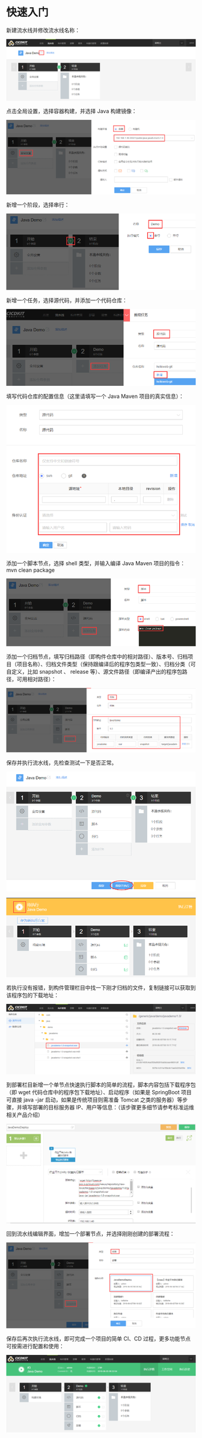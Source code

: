 # 快速入门

新建流水线并修改流水线名称：

![-w2020](../assets/bk-cicdkit-32.png)

点击全局设置，选择容器构建，并选择 Java 构建镜像：

![-w2020](../assets/bk-cicdkit-33.png)

新增一个阶段，选择串行：

![-w2020](../assets/bk-cicdkit-34.png)

新增一个任务，选择源代码，并添加一个代码仓库：

![-w2020](../assets/bk-cicdkit-35.png)

填写代码仓库的配置信息（这里请填写一个 Java Maven 项目的真实信息）：

![-w2020](../assets/bk-cicdkit-36.png)

添加一个脚本节点，选择 shell 类型，并输入编译 Java Maven 项目的指令： mvn clean package

![-w2020](../assets/bk-cicdkit-37.png)

添加一个归档节点，填写归档路径（即构件仓库中的相对路径）、版本号、归档项目（项目名称）、归档文件类型（保持跟编译后的程序包类型一致）、归档分类（可自定义，比如 snapshot 、 release 等）、源文件路径（即编译产出的程序包路径，可用相对路径）：

![-w2020](../assets/bk-cicdkit-38.png)

保存并执行流水线，先检查测试一下是否正常。

![-w2020](../assets/bk-cicdkit-39.png)

![-w2020](../assets/bk-cicdkit-40.png)

若执行没有报错，到构件管理栏目中找一下刚才归档的文件，复制链接可以获取到该程序包的下载地址：

![-w2020](../assets/bk-cicdkit-41.png)

到部署栏目新增一个单节点快速执行脚本的简单的流程，脚本内容包括下载程序包（即 wget 代码仓库中的程序包下载地址）、启动程序（如果是 SpringBoot 项目可直接 java -jar 启动，如果是传统项目则需准备 Tomcat 之类的服务器）等步骤，并填写部署的目标服务器 IP、用户等信息：（该步骤更多细节请参考标准运维相关产品介绍）

![-w2020](../assets/bk-cicdkit-42.png)

回到流水线编辑界面，增加一个部署节点，并选择刚刚创建的部署流程：

![-w2020](../assets/bk-cicdkit-43.png)

保存后再次执行流水线，即可完成一个项目的简单 CI、CD 过程，更多功能节点可按需进行配置和使用：

![-w2020](../assets/bk-cicdkit-44.png)
